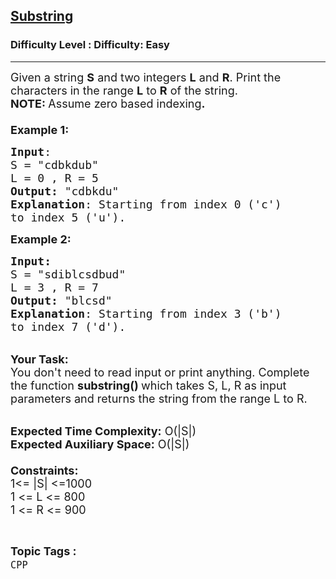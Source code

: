 <h2><a href="https://www.geeksforgeeks.org/problems/substring/1?page=4&status=unsolved&sortBy=accuracy">Substring</a></h2><h3>Difficulty Level : Difficulty: Easy</h3><hr><div class="problems_problem_content__Xm_eO"><p><span style="font-size: 18px;">Given a string <strong>S</strong> and two integers <strong>L</strong> and <strong>R</strong>. Print the characters in the range <strong>L</strong> to <strong>R</strong> of the string.<br><strong>NOTE: </strong>Assume zero based indexing<strong>.</strong><br><br><strong>Example 1:</strong></span></p>
<pre><span style="font-size: 18px;"><strong>Input</strong>: 
S = "cdbkdub"
L = 0 , R = 5
<strong>Output:</strong>&nbsp;"cdbkdu"&nbsp;
<strong>Explanation</strong>: Starting from index 0 ('c')
to index 5 ('u').
</span></pre>
<p><span style="font-size: 18px;"><strong>Example 2:</strong></span></p>
<pre><span style="font-size: 18px;"><strong>Input: 
</strong>S = "sdiblcsdbud"
L = 3 , R = 7
<strong>Output:&nbsp;</strong>"blcsd"
<strong>Explanation</strong>: Starting from index 3 ('b')
to index 7 ('d').</span></pre>
<p><br><span style="font-size: 18px;"><strong>Your Task:&nbsp;&nbsp;</strong><br>You don't need to read input or print anything. Complete the function <strong>substring()&nbsp;</strong>which takes S, L, R&nbsp;as input parameters and returns&nbsp;the string from the range L to R.</span></p>
<p><br><span style="font-size: 18px;"><strong>Expected Time Complexity:</strong> O(|S|)<br><strong>Expected Auxiliary Space:</strong> O(|S|)<br><br><strong>Constraints:</strong><br>1&lt;= |S|&nbsp;&lt;=1000<br>1 &lt;= L &lt;= 800<br>1 &lt;= R &lt;= 900</span></p></div><br><p><span style=font-size:18px><strong>Topic Tags : </strong><br><code>CPP</code>&nbsp;